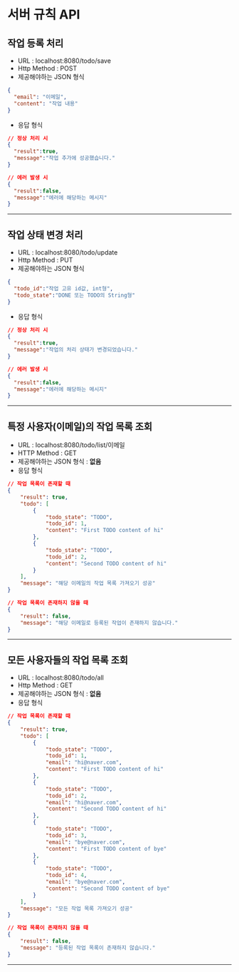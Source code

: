 <h1>서버 규칙 API</h1>

<h2>작업 등록 처리</h2>

* URL : localhost:8080/todo/save
* Http Method : POST
* 제공해야하는 JSON 형식
```json
{
  "email": "이메일",
  "content": "작업 내용"
}
```
* 응답 형식
```json
// 정상 처리 시
{
  "result":true,
  "message":"작업 추가에 성공했습니다."
}

// 에러 발생 시
{
  "result":false,
  "message":"에러에 해당하는 메시지"
}
```
<hr/>

<h2>작업 상태 변경 처리</h2>

* URL : localhost:8080/todo/update
* Http Method : PUT
* 제공해야하는 JSON 형식
```json
{
  "todo_id":"작업 고유 id값, int형",
  "todo_state":"DONE 또는 TODO의 String형"
}
```
* 응답 형식
```json
// 정상 처리 시
{
  "result":true,
  "message":"작업의 처리 상태가 변경되었습니다."
}

// 에러 발생 시
{
  "result":false,
  "message":"에러에 해당하는 메시지"
}
```
<hr/>

<h2>특정 사용자(이메일)의 작업 목록 조회</h2>

* URL : localhost:8080/todo/list/이메일
* HTTP Method : GET
* 제공해야하는 JSON 형식 : __없음__
* 응답 형식
```json
// 작업 목록이 존재할 때
{
    "result": true,
    "todo": [
        {
            "todo_state": "TODO",
            "todo_id": 1,
            "content": "First TODO content of hi"
        },
        {
            "todo_state": "TODO",
            "todo_id": 2,
            "content": "Second TODO content of hi"
        }
    ],
    "message": "해당 이메일의 작업 목록 가져오기 성공"
}

// 작업 목록이 존재하지 않을 때
{
    "result": false,
    "message": "해당 이메일로 등록된 작업이 존재하지 않습니다."
}
```
<hr/>

<h2>모든 사용자들의 작업 목록 조회</h2>

* URL : localhost:8080/todo/all
* Http Method : GET
* 제공해야하는 JSON 형식 : __없음__
* 응답 형식
```json
// 작업 목록이 존재할 때
{
    "result": true,
    "todo": [
        {
            "todo_state": "TODO",
            "todo_id": 1,
            "email": "hi@naver.com",
            "content": "First TODO content of hi"
        },
        {
            "todo_state": "TODO",
            "todo_id": 2,
            "email": "hi@naver.com",
            "content": "Second TODO content of hi"
        },
        {
            "todo_state": "TODO",
            "todo_id": 3,
            "email": "bye@naver.com",
            "content": "First TODO content of bye"
        },
        {
            "todo_state": "TODO",
            "todo_id": 4,
            "email": "bye@naver.com",
            "content": "Second TODO content of bye"
        }
    ],
    "message": "모든 작업 목록 가져오기 성공"
}

// 작업 목록이 존재하지 않을 때
{
    "result": false,
    "message": "등록된 작업 목록이 존재하지 않습니다."
}
```

<hr/>